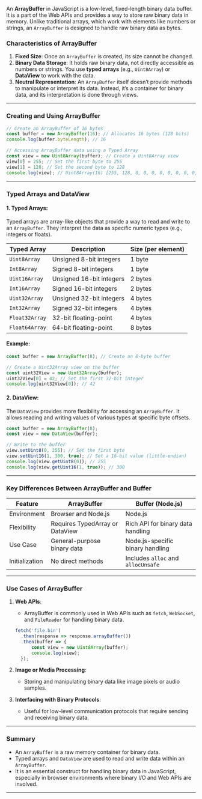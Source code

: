 An **ArrayBuffer** in JavaScript is a low-level, fixed-length binary data buffer. It is a part of the Web APIs and provides a way to store raw binary data in memory. Unlike traditional arrays, which work with elements like numbers or strings, an `ArrayBuffer` is designed to handle raw binary data as bytes.

### Characteristics of ArrayBuffer
1. **Fixed Size**: Once an `ArrayBuffer` is created, its size cannot be changed.
2. **Binary Data Storage**: It holds raw binary data, not directly accessible as numbers or strings. You use **typed arrays** (e.g., `Uint8Array`) or **DataView** to work with the data.
3. **Neutral Representation**: An `ArrayBuffer` itself doesn’t provide methods to manipulate or interpret its data. Instead, it’s a container for binary data, and its interpretation is done through views.

---

### Creating and Using ArrayBuffer
```javascript
// Create an ArrayBuffer of 16 bytes
const buffer = new ArrayBuffer(16); // Allocates 16 bytes (128 bits)
console.log(buffer.byteLength); // 16

// Accessing ArrayBuffer data using a Typed Array
const view = new Uint8Array(buffer); // Create a Uint8Array view
view[0] = 255; // Set the first byte to 255
view[1] = 128; // Set the second byte to 128
console.log(view); // Uint8Array(16) [255, 128, 0, 0, 0, 0, 0, 0, 0, 0, 0, 0, 0, 0, 0, 0]
```

---

### Typed Arrays and DataView
#### 1. **Typed Arrays**:
Typed arrays are array-like objects that provide a way to read and write to an `ArrayBuffer`. They interpret the data as specific numeric types (e.g., integers or floats).

| **Typed Array**  | **Description**             | **Size (per element)** |
|-------------------|-----------------------------|-------------------------|
| `Uint8Array`      | Unsigned 8-bit integers     | 1 byte                 |
| `Int8Array`       | Signed 8-bit integers       | 1 byte                 |
| `Uint16Array`     | Unsigned 16-bit integers    | 2 bytes                |
| `Int16Array`      | Signed 16-bit integers      | 2 bytes                |
| `Uint32Array`     | Unsigned 32-bit integers    | 4 bytes                |
| `Int32Array`      | Signed 32-bit integers      | 4 bytes                |
| `Float32Array`    | 32-bit floating-point       | 4 bytes                |
| `Float64Array`    | 64-bit floating-point       | 8 bytes                |

#### Example:
```javascript
const buffer = new ArrayBuffer(8); // Create an 8-byte buffer

// Create a Uint32Array view on the buffer
const uint32View = new Uint32Array(buffer);
uint32View[0] = 42; // Set the first 32-bit integer
console.log(uint32View[0]); // 42
```

#### 2. **DataView**:
The `DataView` provides more flexibility for accessing an `ArrayBuffer`. It allows reading and writing values of various types at specific byte offsets.

```javascript
const buffer = new ArrayBuffer(8);
const view = new DataView(buffer);

// Write to the buffer
view.setUint8(0, 255); // Set the first byte
view.setUint16(1, 300, true); // Set a 16-bit value (little-endian)
console.log(view.getUint8(0)); // 255
console.log(view.getUint16(1, true)); // 300
```

---

### Key Differences Between ArrayBuffer and Buffer
| Feature           | **ArrayBuffer**                    | **Buffer** (Node.js)               |
|--------------------|------------------------------------|------------------------------------|
| Environment        | Browser and Node.js               | Node.js                            |
| Flexibility        | Requires TypedArray or DataView   | Rich API for binary data handling |
| Use Case           | General-purpose binary data       | Node.js-specific binary handling  |
| Initialization     | No direct methods                | Includes `alloc` and `allocUnsafe` |

---

### Use Cases of ArrayBuffer
1. **Web APIs**:
   - ArrayBuffer is commonly used in Web APIs such as `fetch`, `WebSocket`, and `FileReader` for handling binary data.
   ```javascript
   fetch('file.bin')
     .then(response => response.arrayBuffer())
     .then(buffer => {
         const view = new Uint8Array(buffer);
         console.log(view);
     });
   ```

2. **Image or Media Processing**:
   - Storing and manipulating binary data like image pixels or audio samples.

3. **Interfacing with Binary Protocols**:
   - Useful for low-level communication protocols that require sending and receiving binary data.

---

### Summary
- An `ArrayBuffer` is a raw memory container for binary data.
- Typed arrays and `DataView` are used to read and write data within an `ArrayBuffer`.
- It is an essential construct for handling binary data in JavaScript, especially in browser environments where binary I/O and Web APIs are involved.

---
